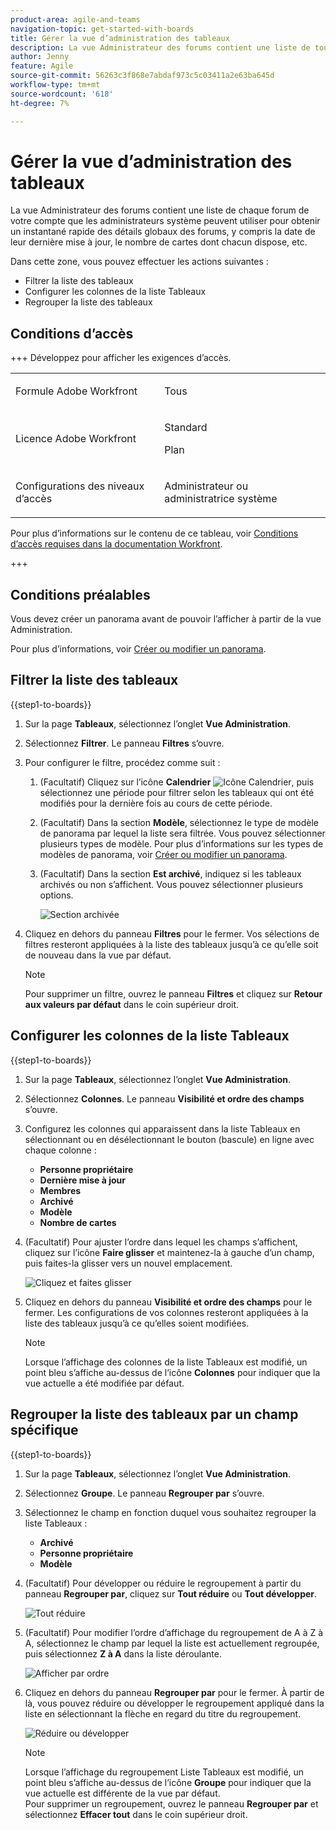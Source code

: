 ```yaml
---
product-area: agile-and-teams
navigation-topic: get-started-with-boards
title: Gérer la vue d’administration des tableaux
description: La vue Administrateur des forums contient une liste de tous les forums dans votre compte que les administrateurs système peuvent utiliser pour obtenir un instantané rapide des détails généraux des forums.
author: Jenny
feature: Agile
source-git-commit: 56263c3f868e7abdaf973c5c03411a2e63ba645d
workflow-type: tm+mt
source-wordcount: '618'
ht-degree: 7%

---
```


# Gérer la vue d’administration des tableaux

La vue Administrateur des forums contient une liste de chaque forum de votre compte que les administrateurs système peuvent utiliser pour obtenir un instantané rapide des détails globaux des forums, y compris la date de leur dernière mise à jour, le nombre de cartes dont chacun dispose, etc.

Dans cette zone, vous pouvez effectuer les actions suivantes :

* Filtrer la liste des tableaux
* Configurer les colonnes de la liste Tableaux
* Regrouper la liste des tableaux

## Conditions d’accès

+++ Développez pour afficher les exigences d’accès.

<table style="table-layout:auto"> 
 <col> 
 </col> 
 <col> 
 </col> 
 <tbody> 
  <tr> 
   <td role="rowheader">Formule Adobe Workfront</td> 
   <td> <p>Tous</p> </td> 
  </tr> 
  <tr> 
   <td role="rowheader">Licence Adobe Workfront</td> 
   <td> <p>Standard</p>
        <p> Plan </p></td> 
  </tr> 
    <tr> 
   <td role="rowheader">Configurations des niveaux d’accès</td> 
   <td> <p>Administrateur ou administratrice système </p>
        </td> 
  </tr> 
 </tbody> 
</table>

Pour plus d’informations sur le contenu de ce tableau, voir [Conditions d’accès requises dans la documentation Workfront](/help/quicksilver/administration-and-setup/add-users/access-levels-and-object-permissions/access-level-requirements-in-documentation.md).

+++

## Conditions préalables

Vous devez créer un panorama avant de pouvoir l’afficher à partir de la vue Administration.

Pour plus d’informations, voir [Créer ou modifier un panorama](/help/quicksilver/agile/get-started-with-boards/create-edit-board.md).

## Filtrer la liste des tableaux

{{step1-to-boards}}

1. Sur la page **Tableaux**, sélectionnez l’onglet **Vue Administration**.

1. Sélectionnez **Filtrer**. Le panneau **Filtres** s’ouvre.

1. Pour configurer le filtre, procédez comme suit :

   1. (Facultatif) Cliquez sur l’icône **Calendrier** ![Icône Calendrier](assets/calendar-icon.png), puis sélectionnez une période pour filtrer selon les tableaux qui ont été modifiés pour la dernière fois au cours de cette période.

   1. (Facultatif) Dans la section **Modèle**, sélectionnez le type de modèle de panorama par lequel la liste sera filtrée. Vous pouvez sélectionner plusieurs types de modèle.
Pour plus d’informations sur les types de modèles de panorama, voir [Créer ou modifier un panorama](/help/quicksilver/agile/get-started-with-boards/create-edit-board.md).

   1. (Facultatif) Dans la section **Est archivé**, indiquez si les tableaux archivés ou non s’affichent. Vous pouvez sélectionner plusieurs options.

      ![Section archivée ](assets/is-archived-section.png)

1. Cliquez en dehors du panneau **Filtres** pour le fermer. Vos sélections de filtres resteront appliquées à la liste des tableaux jusqu’à ce qu’elle soit de nouveau dans la vue par défaut.

   >[!NOTE]
   >
   >Pour supprimer un filtre, ouvrez le panneau **Filtres** et cliquez sur **Retour aux valeurs par défaut** dans le coin supérieur droit.

## Configurer les colonnes de la liste Tableaux

{{step1-to-boards}}

1. Sur la page **Tableaux**, sélectionnez l’onglet **Vue Administration**.

1. Sélectionnez **Colonnes**. Le panneau **Visibilité et ordre des champs** s’ouvre.

1. Configurez les colonnes qui apparaissent dans la liste Tableaux en sélectionnant ou en désélectionnant le bouton (bascule) en ligne avec chaque colonne :

   * **Personne propriétaire**
   * **Dernière mise à jour**
   * **Membres**
   * **Archivé**
   * **Modèle**
   * **Nombre de cartes**

1. (Facultatif) Pour ajuster l’ordre dans lequel les champs s’affichent, cliquez sur l’icône **Faire glisser** et maintenez-la à gauche d’un champ, puis faites-la glisser vers un nouvel emplacement.

   ![Cliquez et faites glisser](assets/click-and-drag.png)

1. Cliquez en dehors du panneau **Visibilité et ordre des champs** pour le fermer. Les configurations de vos colonnes resteront appliquées à la liste des tableaux jusqu’à ce qu’elles soient modifiées.

   >[!NOTE]
   >
   > Lorsque l’affichage des colonnes de la liste Tableaux est modifié, un point bleu s’affiche au-dessus de l’icône **Colonnes** pour indiquer que la vue actuelle a été modifiée par défaut.

## Regrouper la liste des tableaux par un champ spécifique

{{step1-to-boards}}

1. Sur la page **Tableaux**, sélectionnez l’onglet **Vue Administration**.

1. Sélectionnez **Groupe**. Le panneau **Regrouper par** s’ouvre.

1. Sélectionnez le champ en fonction duquel vous souhaitez regrouper la liste Tableaux :

   * **Archivé**
   * **Personne propriétaire**
   * **Modèle**

1. (Facultatif) Pour développer ou réduire le regroupement à partir du panneau **Regrouper par**, cliquez sur **Tout réduire** ou **Tout développer**.

   ![Tout réduire](assets/collapse-all.png)

1. (Facultatif) Pour modifier l’ordre d’affichage du regroupement de A à Z à A, sélectionnez le champ par lequel la liste est actuellement regroupée, puis sélectionnez **Z à A** dans la liste déroulante.

   ![Afficher par ordre](assets/display-by-order.png)

1. Cliquez en dehors du panneau **Regrouper par** pour le fermer. À partir de là, vous pouvez réduire ou développer le regroupement appliqué dans la liste en sélectionnant la flèche en regard du titre du regroupement.

   ![Réduire ou développer](assets/collapse-or-expand.png)

   >[!NOTE]
   >   
   >Lorsque l’affichage du regroupement Liste Tableaux est modifié, un point bleu s’affiche au-dessus de l’icône **Groupe** pour indiquer que la vue actuelle est différente de la vue par défaut. <br>
   >Pour supprimer un regroupement, ouvrez le panneau **Regrouper par** et sélectionnez **Effacer tout** dans le coin supérieur droit.

